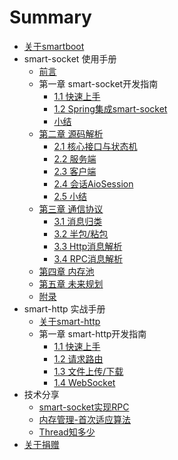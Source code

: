 # Summary

* [关于smartboot](README.md)
* smart-socket 使用手册
    * [前言](smart-socket/README.md)
    * 第一章 smart-socket开发指南
        * [1.1 快速上手](smart-socket/chapter-1/2.1-基础应用/README.md)
        * [1.2 Spring集成smart-socket](smart-socket/chapter-1/2.2-Spring集成/README.md)
        * [小结](smart-socket/chapter-1/SUMMARY.md)
    * [第二章 源码解析](smart-socket/chapter-2/README.md)
        * [2.1 核心接口与状态机](smart-socket/chapter-2/核心接口/README.md)
        * [2.2 服务端](smart-socket/chapter-2/服务端/README.md)
        * [2.3 客户端](smart-socket/chapter-2/客户端/README.md)
        * [2.4 会话AioSession](smart-socket/chapter-2/AioSession/README.md)
        * [2.5 小结](smart-socket/chapter-2/SUMMARY.md)
    * [第三章 通信协议](smart-socket/chapter-3/README.md)
        * [3.1 消息归类](smart-socket/chapter-3/1-消息归类/README.md)
        * [3.2 半包/粘包](smart-socket/BLANK.md)
        * [3.3 Http消息解析](smart-socket/BLANK.md)
        * [3.4 RPC消息解析](smart-socket/BLANK.md)
    * [第四章 内存池](smart-socket/chapter-5/README.md)
    * [第五章 未来规划](smart-socket/chapter-6/README.md)
    * [附录](smart-socket/end/README.md)
* smart-http 实战手册
    * [关于smart-http](smart-http/README.md)
    * 第一章 smart-http开发指南
        * [1.1 快速上手](smart-http/chapter-1/README.md)
        * [1.2 请求路由](smart-http/chapter-1/http_route.md)
        * [1.3 文件上传/下载](smart-http/chapter-1/file_upload.md)
        * [1.4 WebSocket](smart-http/chapter-1/websocket.md)
* 技术分享
    *   [smart-socket实现RPC](share/rpc/smart-socket-rpc.md)
    *   [内存管理-首次适应算法](share/firstfit/readme.md)
    *   [Thread知多少](share/thread/readme.md)
* [关于捐赠](donation.md)